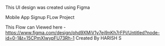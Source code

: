 This UI design was created using Figma

Mobile App Signup FLow Project

This Flow can Viewed here -
https://www.figma.com/design/phd9XMiV1y7ej9nKh7rFPj/Untitled?node-id=0-1&t=15CPmXlwypFU73Rh-1
Created By HARISH S
